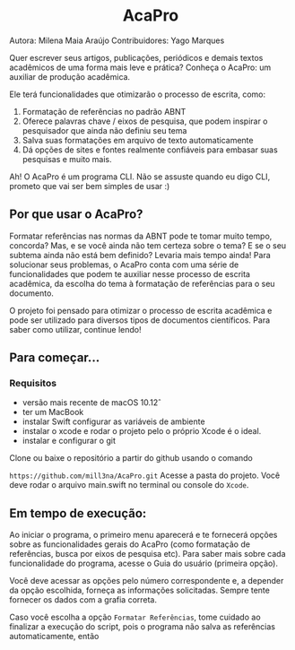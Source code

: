 <h1 align="center"> AcaPro </h1>

Autora: Milena Maia Araújo
Contribuidores: Yago Marques


Quer escrever seus artigos, publicações, periódicos e demais textos acadêmicos de uma forma mais leve e prática? Conheça o AcaPro: um auxiliar de produção acadêmica.

Ele terá funcionalidades que otimizarão o processo de escrita, como:

1. Formatação de referências no padrão ABNT
2. Oferece palavras chave / eixos de pesquisa, que podem inspirar o pesquisador que ainda não definiu seu tema 
3. Salva suas formatações em arquivo de texto automaticamente
4. Dá opções de sites e fontes realmente confiáveis para embasar suas pesquisas e muito mais.

Ah! O AcaPro é um programa CLI. Não se assuste quando eu digo CLI, prometo que vai ser bem simples de usar :) 


## Por que usar o AcaPro? 

Formatar referências nas normas da ABNT pode te tomar muito tempo, concorda? Mas, e se você ainda não tem certeza sobre o tema? E se o seu subtema ainda não está bem definido? Levaria mais tempo ainda! Para solucionar seus problemas, o AcaPro conta com uma série de funcionalidades que podem te auxiliar nesse processo de escrita acadêmica, da escolha do tema à formatação de referências para o seu documento.

O projeto foi pensado para otimizar o processo de escrita acadêmica e pode ser utilizado para diversos tipos de documentos científicos. Para saber como utilizar, continue lendo!

## Para começar... 

### Requisitos 

* versão mais recente de macOS 10.12ˆ
* ter um MacBook
* instalar Swift configurar as variáveis de ambiente
* instalar o xcode e rodar o projeto pelo o próprio Xcode é o ideal.
* instalar e configurar o git 

Clone ou baixe o repositório a partir do github usando o comando 

``` https://github.com/mill3na/AcaPro.git ```
Acesse a pasta do projeto. Você deve rodar o arquivo main.swift no terminal ou console do `Xcode`.



## Em tempo de execução:
Ao iniciar o programa, o primeiro menu aparecerá e te fornecerá opções sobre as funcionalidades gerais do AcaPro (como formatação de referências, busca por eixos de pesquisa etc). Para saber mais sobre cada funcionalidade do programa, acesse o Guia do usuário (primeira opção).

Você deve acessar as opções pelo número correspondente e, a depender da opção escolhida, forneça as informações solicitadas. Sempre tente fornecer os dados com a grafia correta.

Caso você escolha a opção `Formatar Referências`, tome cuidado ao finalizar a execução do script, pois o programa não salva as referências automaticamente, então 
